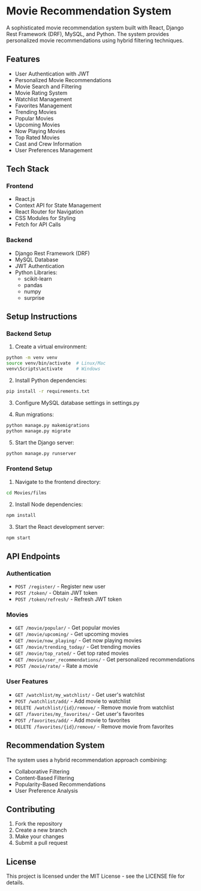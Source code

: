 # Movie Recommendation System

A sophisticated movie recommendation system built with React, Django Rest Framework (DRF), MySQL, and Python. The system provides personalized movie recommendations using hybrid filtering techniques.

## Features

- User Authentication with JWT
- Personalized Movie Recommendations
- Movie Search and Filtering
- Movie Rating System
- Watchlist Management
- Favorites Management
- Trending Movies
- Popular Movies
- Upcoming Movies
- Now Playing Movies
- Top Rated Movies
- Cast and Crew Information
- User Preferences Management

## Tech Stack

### Frontend
- React.js
- Context API for State Management
- React Router for Navigation
- CSS Modules for Styling
- Fetch for API Calls

### Backend
- Django Rest Framework (DRF)
- MySQL Database
- JWT Authentication
- Python Libraries:
  - scikit-learn
  - pandas
  - numpy
  - surprise

## Setup Instructions

### Backend Setup

1. Create a virtual environment:
```bash
python -m venv venv
source venv/bin/activate  # Linux/Mac
venv\Scripts\activate     # Windows
```

2. Install Python dependencies:
```bash
pip install -r requirements.txt
```

3. Configure MySQL database settings in settings.py

4. Run migrations:
```bash
python manage.py makemigrations
python manage.py migrate
```

5. Start the Django server:
```bash
python manage.py runserver
```

### Frontend Setup

1. Navigate to the frontend directory:
```bash
cd Movies/films
```

2. Install Node dependencies:
```bash
npm install
```

3. Start the React development server:
```bash
npm start
```

## API Endpoints

### Authentication
- `POST /register/` - Register new user
- `POST /token/` - Obtain JWT token
- `POST /token/refresh/` - Refresh JWT token

### Movies
- `GET /movie/popular/` - Get popular movies
- `GET /movie/upcoming/` - Get upcoming movies
- `GET /movie/now_playing/` - Get now playing movies
- `GET /movie/trending_today/` - Get trending movies
- `GET /movie/top_rated/` - Get top rated movies
- `GET /movie/user_recommendations/` - Get personalized recommendations
- `POST /movie/rate/` - Rate a movie

### User Features
- `GET /watchlist/my_watchlist/` - Get user's watchlist
- `POST /watchlist/add/` - Add movie to watchlist
- `DELETE /watchlist/{id}/remove/` - Remove movie from watchlist
- `GET /favorites/my_favorites/` - Get user's favorites
- `POST /favorites/add/` - Add movie to favorites
- `DELETE /favorites/{id}/remove/` - Remove movie from favorites

## Recommendation System

The system uses a hybrid recommendation approach combining:
- Collaborative Filtering
- Content-Based Filtering
- Popularity-Based Recommendations
- User Preference Analysis

## Contributing

1. Fork the repository
2. Create a new branch
3. Make your changes
4. Submit a pull request

## License

This project is licensed under the MIT License - see the LICENSE file for details.

